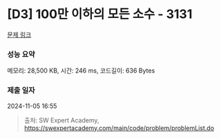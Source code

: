 # [D3] 100만 이하의 모든 소수 - 3131 

[문제 링크](https://swexpertacademy.com/main/code/problem/problemDetail.do?contestProbId=AV_6mRsasV8DFAWS) 

### 성능 요약

메모리: 28,500 KB, 시간: 246 ms, 코드길이: 636 Bytes

### 제출 일자

2024-11-05 16:55



> 출처: SW Expert Academy, https://swexpertacademy.com/main/code/problem/problemList.do